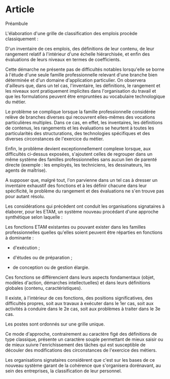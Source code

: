 # Article

Préambule

L'élaboration d'une grille de classification des emplois procède classiquement :

D'un inventaire de ces emplois, des définitions de leur contenu, de leur rangement relatif à l'intérieur d'une échelle hiérarchisée, et enfin des évaluations de leurs niveaux en termes de coefficients.

Cette démarche ne présente pas de difficultés notables lorsqu'elle se borne à l'étude d'une seule famille professionnelle relevant d'une branche bien déterminée et d'un domaine d'application particulier. On observera d'ailleurs que, dans un tel cas, l'inventaire, les définitions, le rangement et les niveaux sont pratiquement implicites dans l'organisation du travail et que les formulations peuvent être empruntées au vocabulaire technologique du métier.

Le problème se complique lorsque la famille professionnelle considérée relève de branches diverses qui recouvrent elles-mêmes des vocations particulières multiples. Dans ce cas, en effet, les inventaires, les définitions de contenus, les rangements et les évaluations se heurtent à toutes les particularités des structurations, des technologies spécifiques et des diverses circonstances de l'exercice du métier.

Enfin, le problème devient exceptionnellement complexe lorsque, aux difficultés ci-dessus exposées, s'ajoutent celles de regrouper dans un même système des familles professionnelles sans aucun lien de parenté directe (exemple : les employés, les techniciens, les dessinateurs, les agents de maîtrise).

A supposer que, malgré tout, l'on parvienne dans un tel cas à dresser un inventaire exhaustif des fonctions et à les définir chacune dans leur spécificité, le problème du rangement et des évaluations ne s'en trouve pas pour autant résolu.

Les considérations qui précèdent ont conduit les organisations signataires à élaborer, pour les ETAM, un système nouveau procédant d'une approche synthétique selon laquelle :

Les fonctions ETAM existantes ou pouvant exister dans les familles professionnelles quelles qu'elles soient peuvent être réparties en fonctions à dominante :

- d'exécution ;

- d'études ou de préparation ;

- de conception ou de gestion élargie.

Ces fonctions se différencient dans leurs aspects fondamentaux (objet, modèles d'action, démarches intellectuelles) et dans leurs définitions globales (contenu, caractéristiques).

Il existe, à l'intérieur de ces fonctions, des positions significatives, des difficultés propres, soit aux travaux à exécuter dans le 1er cas, soit aux activités à conduire dans le 2e cas, soit aux problèmes à traiter dans le 3e cas.

Les postes sont ordonnés sur une grille unique.

Ce mode d'approche, contrairement au caractère figé des définitions de type classique, présente un caractère souple permettant de mieux saisir ou de mieux suivre l'enrichissement des tâches qui est susceptible de découler des modifications des circonstances de l'exercice des métiers.

Les organisations signataires considèrent que c'est sur les bases de ce nouveau système garant de la cohérence que s'organisera dorénavant, au sein des entreprises, la classification de leur personnel.

  
